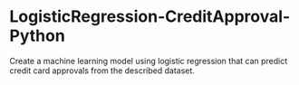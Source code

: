 # LogisticRegression-CreditApproval-Python
Create a machine learning model using logistic regression that can predict credit card approvals from the described dataset.
